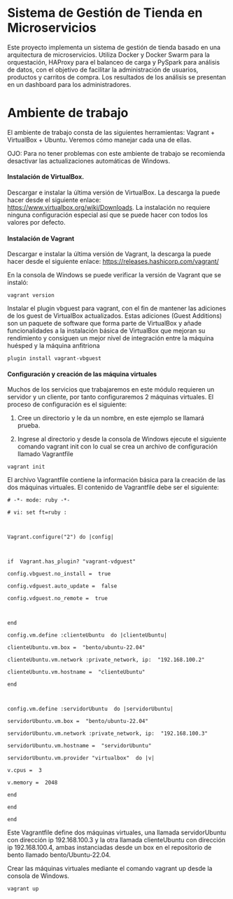 # **Sistema de Gestión de Tienda en Microservicios**

Este proyecto implementa un sistema de gestión de tienda basado en una arquitectura de microservicios. Utiliza Docker y Docker Swarm para la orquestación, HAProxy para el balanceo de carga y PySpark para análisis de datos, con el objetivo de facilitar la administración de usuarios, productos y carritos de compra. Los resultados de los análisis se presentan en un dashboard para los administradores.


# Ambiente de trabajo

El ambiente de trabajo consta de las siguientes herramientas: Vagrant + VirtualBox + Ubuntu. Veremos cómo manejar cada una de ellas.

OJO: Para no tener problemas con este ambiente de trabajo se recomienda desactivar las actualizaciones automáticas de Windows.

#### Instalación de VirtualBox.

Descargar e instalar la última versión de VirtualBox. La descarga la puede hacer desde el siguiente enlace: https://www.virtualbox.org/wiki/Downloads. La instalación no requiere ninguna configuración especial así que se puede hacer con todos los valores por defecto.

#### Instalación de Vagrant

Descargar e instalar la última versión de Vagrant, la descarga la puede hacer desde el siguiente enlace: https://releases.hashicorp.com/vagrant/

En la consola de Windows se puede verificar la versión de Vagrant que se instaló:

 ```vagrant version```
 
Instalar el plugin vbguest para vagrant, con el fin de mantener las adiciones de los guest de VirtualBox actualizados. Estas adiciones (Guest Additions) son un paquete de software que forma parte de VirtualBox y añade funcionalidades a la instalación básica de VirtualBox que mejoran su rendimiento y consiguen un mejor nivel de integración entre la máquina huésped y la máquina anfitriona

```plugin install vagrant-vbguest```

#### Configuración y creación de las máquina virtuales

Muchos de los servicios que trabajaremos en este módulo requieren un servidor y un cliente, por tanto configuraremos 2 máquinas virtuales. El proceso de configuración es el siguiente: 

1. Cree un directorio y le da un nombre, en este ejemplo se llamará prueba.

 2. Ingrese al directorio y desde la consola de Windows ejecute el siguiente comando vagrant init con lo cual se crea un archivo de configuración llamado Vagrantfile

```vagrant init```

El archivo Vagrantfile contiene la información básica para la creación de las dos máquinas virtuales. El contenido de Vagrantfile debe ser el siguiente:

```
# -*- mode: ruby -*-

# vi: set ft=ruby :

  

Vagrant.configure("2") do |config|

  

if  Vagrant.has_plugin? "vagrant-vdguest"

config.vbguest.no_install =  true

config.vdguest.auto_update =  false

config.vdguest.no_remote =  true

  

end

config.vm.define :clienteUbuntu  do |clienteUbuntu|

clienteUbuntu.vm.box =  "bento/ubuntu-22.04"

clienteUbuntu.vm.network :private_network, ip:  "192.168.100.2"

clienteUbuntu.vm.hostname =  "clienteUbuntu"

end

  

config.vm.define :servidorUbuntu  do |servidorUbuntu|

servidorUbuntu.vm.box =  "bento/ubuntu-22.04"

servidorUbuntu.vm.network :private_network, ip:  "192.168.100.3"

servidorUbuntu.vm.hostname =  "servidorUbuntu"

servidorUbuntu.vm.provider "virtualbox"  do |v|

v.cpus =  3

v.memory =  2048

end

end

end
```

Este Vagrantfile define dos máquinas virtuales, una llamada servidorUbuntu con dirección ip 192.168.100.3 y la otra llamada clienteUbuntu con dirección ip 192.168.100.4, ambas instanciadas desde un box en el repositorio de bento llamado bento/Ubuntu-22.04. 

Crear las máquinas virtuales mediante el comando vagrant up desde la consola de Windows.
```
vagrant up 
```
